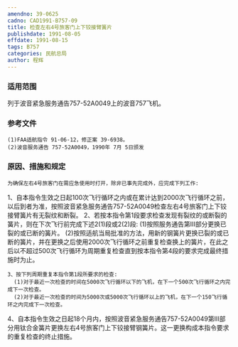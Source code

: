 ```yaml
---
amendno: 39-0625
cadno: CAD1991-B757-09
title: 检查左右4号旅客门上下铰接臂簧片
publishdate: 1991-08-05
effdate: 1991-08-15
tags: B757
categories: 民航总局
author: 程辉
---
```


### 适用范围 
列于波音紧急服务通告757-52A0049上的波音757飞机。

<!--more-->
### 参考文件
    (1)FAA适航指令 91-06-12，修正案 39-6938。
    (2)波音服务通告 757-52A0049，1990年 7月 5日颁发

### 原因、措施和规定 
    为确保左右4号旅客门在需应急使用时打开，除非已事先完成外，应完成下列工作: 
1、自本指令生效之日起100次飞行循环之内或在累计达到2000次飞行循环之前，以后到者为准，按照波音紧急服务通告757-52A0049检查左右4号旅客门上下铰接臂簧片有无裂纹和断裂。 
    2、若按本指令第1段要求检查发现有裂纹的或断裂的簧片，则在下次飞行前完成下述2(1)段或2(2)段: 
(1)按照服务通告第III部分更换已裂的或已断的簧片。 
      (2)按照适航当局批准的方法，用新的钢簧片更换已裂的或已断的簧片，并在更换之后使用2000次飞行循环之前重复检查换上的簧片，在此之后以不超过500次飞行循环为周期重复检查直到按本指令第4段的要求完成最终措施时为止。 
  
    3、按下列周期重复本指令第1段所要求的检查: 
      (1)对于最近一次检查的时间在5000次飞行循环以下的飞机，在下一个500次飞行循环之内完成下一次检查。 
      (2)对于最近一次检查的时间为5000次或5000次飞行循环以上的飞机，在下一个150飞行循环之内完成下一次检查。 

4、自本指令生效之日起18个月内，按照波音紧急服务通告757-52A0049第III部分用钛合金簧片更换左右4号旅客门上下铰接臂钢簧片。这一更换构成本指令要求的重复检查的终止措施。
